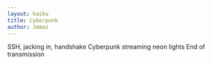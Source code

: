 ```yaml
---
layout: haiku
title: Cyberpunk
author: Jemaz
---
```


SSH, jacking in, handshake
Cyberpunk streaming neon lights
End of transmission